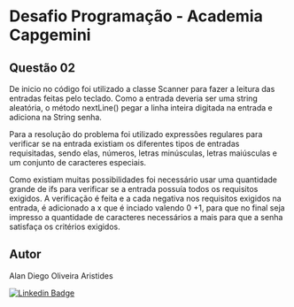 # Desafio Programação - Academia Capgemini

## Questão 02
De inicio no código foi utilizado a classe Scanner para fazer a leitura das entradas
feitas pelo teclado.
Como a entrada deveria ser uma string aleatória, o método nextLine() pegar a linha
inteira digitada na entrada e adiciona na String senha.

Para a resolução do problema foi utilizado expressões regulares para verificar se na
entrada existiam os diferentes tipos de entradas requisitadas, sendo elas, números, letras
minúsculas, letras maiúsculas e um conjunto de caracteres especiais.

Como existiam muitas possibilidades foi necessário usar uma quantidade grande de ifs para
verificar se a entrada possuía todos os requisitos exigidos. A verificação é feita e a 
cada negativa nos requisitos exigidos na entrada, é adicionado a x que é inciado valendo 0
+1, para que no final seja impresso a quantidade de caracteres necessários a mais para que
a senha satisfaça os critérios exigidos.

## Autor
Alan Diego Oliveira Aristides

[![Linkedin Badge](https://img.shields.io/badge/-LinkedIn-blue?style=flat-square&logo=Linkedin&logoColor=white&link=https://www.linkedin.com/in/fagnerpsantos/)](https://www.linkedin.com/in/alan-aristides-570603216/)
